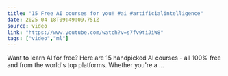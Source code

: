 ```yaml
---
title: "15 Free AI courses for you! #ai #artificialintelligence"
date: 2025-04-18T09:49:09.751Z
source: video
link: "https://www.youtube.com/watch?v=s7fv9tiJiW8"
tags: ["video","ml"]
---
```

Want to learn AI for free? Here are 15 handpicked AI courses - all 100% free and from the world's top platforms. Whether you're a ...
